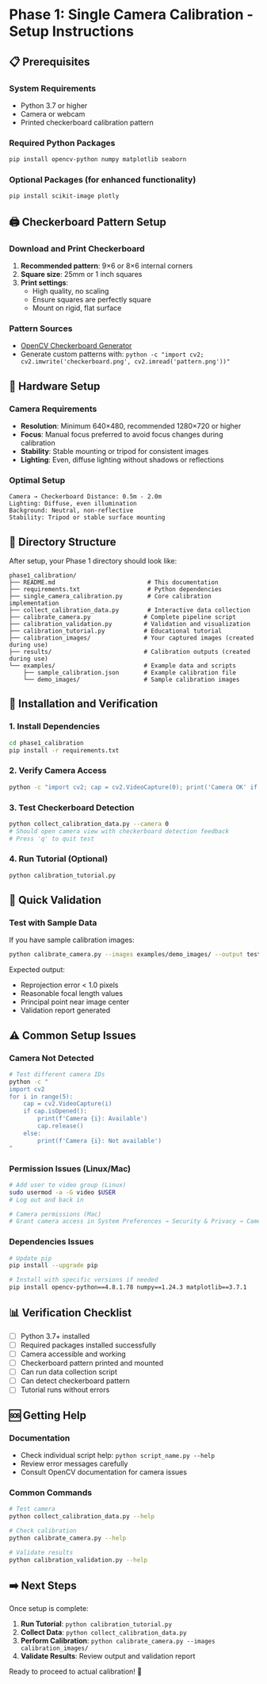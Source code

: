# Phase 1: Single Camera Calibration - Setup Instructions

## 📋 Prerequisites

### System Requirements
- Python 3.7 or higher
- Camera or webcam
- Printed checkerboard calibration pattern

### Required Python Packages
```bash
pip install opencv-python numpy matplotlib seaborn
```

### Optional Packages (for enhanced functionality)
```bash
pip install scikit-image plotly
```

## 🖨️ Checkerboard Pattern Setup

### Download and Print Checkerboard
1. **Recommended pattern**: 9×6 or 8×6 internal corners
2. **Square size**: 25mm or 1 inch squares
3. **Print settings**: 
   - High quality, no scaling
   - Ensure squares are perfectly square
   - Mount on rigid, flat surface

### Pattern Sources
- [OpenCV Checkerboard Generator](https://docs.opencv.org/4.x/da/d0d/tutorial_camera_calibration_pattern.html)
- Generate custom patterns with: `python -c "import cv2; cv2.imwrite('checkerboard.png', cv2.imread('pattern.png'))"`

## 🔧 Hardware Setup

### Camera Requirements
- **Resolution**: Minimum 640×480, recommended 1280×720 or higher
- **Focus**: Manual focus preferred to avoid focus changes during calibration
- **Stability**: Stable mounting or tripod for consistent images
- **Lighting**: Even, diffuse lighting without shadows or reflections

### Optimal Setup
```
Camera → Checkerboard Distance: 0.5m - 2.0m
Lighting: Diffuse, even illumination
Background: Neutral, non-reflective
Stability: Tripod or stable surface mounting
```

## 📁 Directory Structure

After setup, your Phase 1 directory should look like:
```
phase1_calibration/
├── README.md                          # This documentation
├── requirements.txt                   # Python dependencies
├── single_camera_calibration.py       # Core calibration implementation
├── collect_calibration_data.py        # Interactive data collection
├── calibrate_camera.py               # Complete pipeline script
├── calibration_validation.py         # Validation and visualization
├── calibration_tutorial.py           # Educational tutorial
├── calibration_images/               # Your captured images (created during use)
├── results/                          # Calibration outputs (created during use)
└── examples/                         # Example data and scripts
    ├── sample_calibration.json       # Example calibration file
    └── demo_images/                  # Sample calibration images
```

## 🚀 Installation and Verification

### 1. Install Dependencies
```bash
cd phase1_calibration
pip install -r requirements.txt
```

### 2. Verify Camera Access
```bash
python -c "import cv2; cap = cv2.VideoCapture(0); print('Camera OK' if cap.isOpened() else 'Camera Error'); cap.release()"
```

### 3. Test Checkerboard Detection
```bash
python collect_calibration_data.py --camera 0
# Should open camera view with checkerboard detection feedback
# Press 'q' to quit test
```

### 4. Run Tutorial (Optional)
```bash
python calibration_tutorial.py
```

## 🎯 Quick Validation

### Test with Sample Data
If you have sample calibration images:
```bash
python calibrate_camera.py --images examples/demo_images/ --output test_calibration.json --validate
```

Expected output:
- Reprojection error < 1.0 pixels
- Reasonable focal length values
- Principal point near image center
- Validation report generated

## ⚠️ Common Setup Issues

### Camera Not Detected
```bash
# Test different camera IDs
python -c "
import cv2
for i in range(5):
    cap = cv2.VideoCapture(i)
    if cap.isOpened():
        print(f'Camera {i}: Available')
        cap.release()
    else:
        print(f'Camera {i}: Not available')
"
```

### Permission Issues (Linux/Mac)
```bash
# Add user to video group (Linux)
sudo usermod -a -G video $USER
# Log out and back in

# Camera permissions (Mac)
# Grant camera access in System Preferences → Security & Privacy → Camera
```

### Dependencies Issues
```bash
# Update pip
pip install --upgrade pip

# Install with specific versions if needed
pip install opencv-python==4.8.1.78 numpy==1.24.3 matplotlib==3.7.1
```

## 📊 Verification Checklist

- [ ] Python 3.7+ installed
- [ ] Required packages installed successfully
- [ ] Camera accessible and working
- [ ] Checkerboard pattern printed and mounted
- [ ] Can run data collection script
- [ ] Can detect checkerboard pattern
- [ ] Tutorial runs without errors

## 🆘 Getting Help

### Documentation
- Check individual script help: `python script_name.py --help`
- Review error messages carefully
- Consult OpenCV documentation for camera issues

### Common Commands
```bash
# Test camera
python collect_calibration_data.py --help

# Check calibration
python calibrate_camera.py --help

# Validate results
python calibration_validation.py --help
```

## ➡️ Next Steps

Once setup is complete:
1. **Run Tutorial**: `python calibration_tutorial.py`
2. **Collect Data**: `python collect_calibration_data.py`
3. **Perform Calibration**: `python calibrate_camera.py --images calibration_images/`
4. **Validate Results**: Review output and validation report

Ready to proceed to actual calibration! 🎉